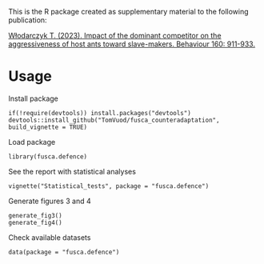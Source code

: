 This is the R package created as supplementary material to the following publication:

[Włodarczyk T. (2023). Impact of the dominant competitor on the aggressiveness of host ants toward slave-makers. Behaviour 160: 911-933.](https://brill.com/view/journals/beh/160/10/article-p911_4.xml)

# Usage
Install package
```
if(!require(devtools)) install.packages("devtools")
devtools::install_github("TomVuod/fusca_counteradaptation", build_vignette = TRUE)
```
Load package
```
library(fusca.defence)
```
See the report with statistical analyses
```
vignette("Statistical_tests", package = "fusca.defence")
```
Generate figures 3 and 4
```
generate_fig3()
generate_fig4()
```
Check available datasets
```
data(package = "fusca.defence")
```

